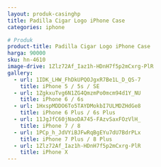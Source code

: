 ```yaml
---
layout: produk-casinghp
title: Padilla Cigar Logo iPhone Case
categories: iphone

# Produk
product-title: Padilla Cigar Logo iPhone Case
harga: 90000
sku: hn-4610
image-drive: 1Zlz72Af_Iaz1h-HDnH7f5p2mCxrg-PlR
gallery:
  - url: 1IDK_LHW_FhDkUPQOJgxR7Be1L_D_QS-7
    title: iPhone 5 / 5s / SE
  - url: 1ZgkxuTvg6N1ZG4QmzmPo0mcm94d1Y_NU
    title: iPhone 6 / 6s
  - url: 1HxspMDDO6To5TAYDMokbI7ULMDZHdGe8
    title: iPhone 6 Plus / 6s Plus
  - url: 11JgJfC60jNaoDA745-FAzvSaxFOzVlH_
    title: iPhone 7 / 8
  - url: 1PCp_h_JdVYiBJFwRqBgEYu7dU7BdrPLx
    title: iPhone 7 Plus / 8 Plus
  - url: 1Zlz72Af_Iaz1h-HDnH7f5p2mCxrg-PlR
    title: iPhone X
---
```

